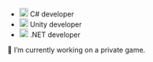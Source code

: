- <img src="https://upload.wikimedia.org/wikipedia/commons/thumb/0/0d/C_Sharp_wordmark.svg/464px-C_Sharp_wordmark.svg.png" height="18"> C# developer
- <img src="https://icons.iconarchive.com/icons/fa-team/fontawesome-brands/256/FontAwesome-Brands-Unity-icon.png" height="18"> Unity developer
- <img src="https://github.com/dotnet/brand/blob/main/logo/dotnet-logo.png?raw=true" height="18"> .NET developer

🔭 I’m currently working on a private game.

<!--
**tarikbir/tarikbir** is a ✨ _special_ ✨ repository because its `README.md` (this file) appears on your GitHub profile.

Here are some ideas to get you started:

- 🔭 I’m currently working on ...
- 🌱 I’m currently learning ...
- 👯 I’m looking to collaborate on ...
- 🤔 I’m looking for help with ...
- 💬 Ask me about ...
- 📫 How to reach me: ...
- 😄 Pronouns: ...
- ⚡ Fun fact: ...
-->
